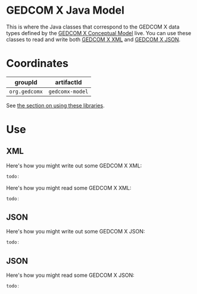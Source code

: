 # GEDCOM X Java Model

This is where the Java classes that correspond to the GEDCOM X data types defined by the
[GEDCOM X Conceptual Model](https://github.com/FamilySearch/gedcomx/blob/master/specifications/conceptual-model-specification.md) live.
You can use these classes to read and write both [GEDCOM X XML](https://github.com/FamilySearch/gedcomx/blob/master/specifications/xml-format-specification.md)
and [GEDCOM X JSON](https://github.com/FamilySearch/gedcomx/blob/master/specifications/json-format-specification.md).

# Coordinates

groupId | artifactId
--------|-----------
`org.gedcomx` | `gedcomx-model`

See [the section on using these libraries](../README.md#Use).

# Use

## XML

Here's how you might write out some GEDCOM X XML:

```java
todo:

```

Here's how you might read some GEDCOM X XML:

```java
todo:

```

## JSON

Here's how you might write out some GEDCOM X JSON:

```java
todo:

```

## JSON

Here's how you might read some GEDCOM X JSON:

```java
todo:

```